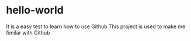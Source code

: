 # hello-world
It is a easy test to learn how to use Github
This project is used to make me fimilar with Github
